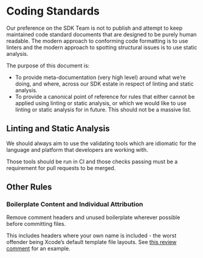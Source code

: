 # Coding Standards

Our preference on the SDK Team is not to publish and attempt to keep maintained code standard documents that are designed to be purely human readable.
The modern approach to conforming code formatting is to use linters and the modern approach to spotting structural issues is to use static analysis.

The purpose of this document is:

- To provide meta-documentation (very high level) around what we’re doing, and where, across our SDK estate in respect of linting and static analysis.
- To provide a canonical point of reference for rules that either cannot be applied using linting or static analysis, or which we would like to use linting or static analysis for in future.
  This should not be a massive list.

## Linting and Static Analysis

We should always aim to use the validating tools which are idiomatic for the language and platform that developers are working with.

Those tools should be run in CI and those checks passing must be a requirement for pull requests to be merged.

## Other Rules

### Boilerplate Content and Individual Attribution

Remove comment headers and unused boilerplate wherever possible before committing files.

This includes headers where your own name is included - the worst offender being Xcode’s default template file layouts.
See [this review comment](https://github.com/ably/ably-asset-tracking-swift/pull/169#discussion_r695793499) for an example.
